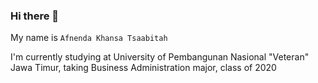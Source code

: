 ### Hi there 👋

<!--
**afnendakhnsa/afnendakhnsa** is a ✨ _special_ ✨ repository because its `README.md` (this file) appears on your GitHub profile.

Here are some ideas to get you started:

- 🔭 I’m currently working on ...
- 🌱 I’m currently learning ...
- 👯 I’m looking to collaborate on ...
- 🤔 I’m looking for help with ...
- 💬 Ask me about ...
- 📫 How to reach me: ...
- 😄 Pronouns: ...
- ⚡ Fun fact: ...
-->

My name is `Afnenda Khansa Tsaabitah`

I'm currently studying at University of Pembangunan Nasional "Veteran" Jawa Timur, taking Business Administration major, class of 2020

